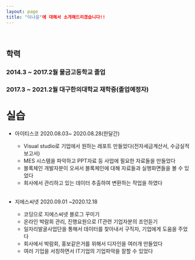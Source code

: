 ```yaml
---
layout: page
title: "이나윤"에 대해서 소개해드리겠습니다!!
---
```


<br/>



##  학력 <Education>
###   2014.3 ~ 2017.2월 물금고등학교 졸업
###   2017.3 ~ 2021.2월 대구한의대학교 재학중(졸업예정자)

 

# 실습

* 아이티스코 2020.08.03~ 2020.08.28(한달간)
  * Visual studio로 기업에서 원하는 레포트 만들었다(전자세금계산서, 수금실적 보고서)
  * MES 시스템을 파악하고 PPT자료 등 사업에 필요한 자료들을 만들었다
  * 블록체인 개발자분이 오셔서 블록체인에 대해 자료들과 실행화면들을 볼 수 있었다
  * 회사에서 관리하고 있는 데이터 추출하여 변환하는 작업을 하였다
  
  <br/>
* 지에스씨넷 2020.09.01 ~2020.12.18
  * 코딩으로 지에스씨넷 블로그 꾸미기
  * 온라인 박람회 관리, 진행요원으로 IT관련 기업자분의 조언듣기
  * 일자리발굴사업단을 통해서 데이터를 찾아내서 구직자, 기업에게 도움을 주었다
  * 회사에서 박람회, 홍보같은거를 위해서 디자인을 여러개 만들었다
  * 여러 기업을 서칭하면서 IT기업의 기업파악을 잘할 수 있었다
 

